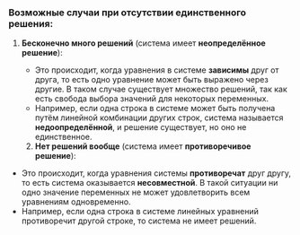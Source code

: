 ### Возможные случаи при отсутствии единственного решения:

1. **Бесконечно много решений** (система имеет **неопределённое решение**):
    
    - Это происходит, когда уравнения в системе **зависимы** друг от друга, то есть одно уравнение может быть выражено через другие. В таком случае существует множество решений, так как есть свобода выбора значений для некоторых переменных.
    - Например, если одна строка в системе может быть получена путём линейной комбинации других строк, система называется **недоопределённой**, и решение существует, но оно не единственное.
   2. **Нет решений вообще** (система имеет **противоречивое решение**):

- Это происходит, когда уравнения системы **противоречат** друг другу, то есть система оказывается **несовместной**. В такой ситуации ни одно значение переменных не может удовлетворить всем уравнениям одновременно.
- Например, если одна строка в системе линейных уравнений противоречит другой строке, то система не имеет решений.